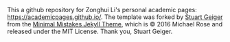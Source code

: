 This a github repository for Zonghui Li's personal academic pages: https://academicpages.github.io/. The template was forked by [Stuart Geiger](https://github.com/staeiou) from the [Minimal Mistakes Jekyll Theme](https://mmistakes.github.io/minimal-mistakes/), which is © 2016 Michael Rose and released under the MIT License. Thank you, Stuart Geiger.
